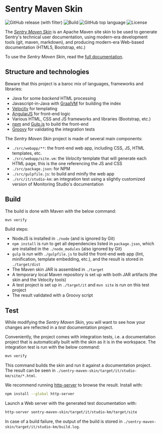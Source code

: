 # Sentry Maven Skin

![GitHub release (with filter)](https://img.shields.io/github/v/release/sentrysoftware/sentry-maven-skin)
![Build](https://img.shields.io/github/actions/workflow/status/sentrysoftware/sentry-maven-skin/deploy.yml)
![GitHub top language](https://img.shields.io/github/languages/top/sentrysoftware/sentry-maven-skin)
![License](https://img.shields.io/github/license/sentrysoftware/sentry-maven-skin)

The [*Sentry Maven Skin*](https://sentrysoftware.github.io/sentry-maven-skin) is an Apache Maven site skin to be used to generate Sentry's technical user documentation, using modern-era development tools (git, maven, markdown), and producing modern-era Web-based documentation (HTML5, Bootstrap, etc.)

To use the *Sentry Maven Skin*, read the [full documentation](https://sentrysoftware.github.io/sentry-maven-skin).

## Structure and technologies

Beware that this project is a baroc mix of languages, frameworks and libraries:

* Java for some *backend* HTML processing
* Javascript-in-Java with [GraalVM](https://www.graalvm.org/reference-manual/js/) for building the index
* [Velocity](https://velocity.apache.org/engine/1.7/user-guide.html) for templating
* [AngularJS](https://angularjs.org/) for front-end logic
* Various HTML, CSS and JS frameworks and libraries (Bootstrap, etc.)
* [npm](https:www.npmjs.com/) and [Gulp.js](https://gulpjs.com/) to build the front-end
* [Groovy](https://groovy-lang.org/) for validating the integration tests

The *Sentry Maven Skin* project is made of several main components:

* `./src/webapp/**`: the front-end web app, including CSS, JS, HTML templates, etc.
* `./src/webapp/site.vm`: the *Velocity* template that will generate each HTML page, this is the one referencing the JS and CSS
* `./src/package.json`: for NPM
* `./src/gulpfile.js`: to build and minify the web app
* `./src/it/studio-km`: an integration test using a slightly customized version of Monitoring Studio's documentation

## Build

The build is done with Maven with the below command:

```bash
mvn verify
```

Build steps:

* NodeJS is installed in `./node` (and is ignored by Git)
* `npm install` is run to get all dependencies listed in `package.json`, which are installed in the `./node_modules` (also ignored by Git)
* `gulp` is run with `./gulpfile.js` to build the front-end web app (lint, minification, template embedding, etc.), and the result is stored in `./target/dist`
* The Maven skin JAR is assembled in `./target`
* A temporary local Maven repository is set up with both JAR artifacts (the skin and the Velocity tools)
* A test project is set up in `./target/it` and `mvn site` is run on this test project
* The result validated with a Groovy script

## Test

While modifying the *Sentry Maven Skin*, you will want to see how your changes are reflected in a *test* documentation project.

Conveniently, the project comes with integration tests, i.e. a documentation project that is automatically
built with the skin as it is in the workspace. The integration test is run with the below command:

```bash
mvn verify
```

This command builds the skin and run it against a documentation project. The result can be seen in `./sentry-maven-skin/target/it/studio-km/site/*.html`.

We recommend running [http-server](https://github.com/http-party/http-server#readme) to browse the result. Install with:

```bash
npm install --global http-server
```

Launch a Web server with the generated test documentation with:

```bash
http-server sentry-maven-skin/target/it/studio-km/target/site
```

In case of a build failure, the output of the build is stored in `./sentry-maven-skin/target/it/studio-km/build.log`.
